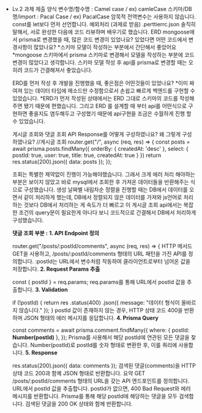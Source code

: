 * Lv.2 과제 제출 양식
	변수명/함수명 : Camel case  / ex) camleCase
	스키마/DB명/import : Pacal Case /  ex) PacalCase
	암묵적 전역변수는 사용하지 않습니다.
	const를 let보다 먼저 선언합니다.
	예외처리 (과제로 받음)
	.perttierrc.json
	솔직히 말해서, 서로 완성한 다음에 코드 리뷰하며 배우기로 했습니다.
	ERD
	mongoose에서 prisma로 변경했을 때, 많은 코드 변경이 있었나요? 있었다면 어떤 코드에서 변경사항이 많았나요?
	 *스키마 모델이 작성하는 부분에서 간단해서 좋았어요
	 *mongoose 스키마에서 prisma 스키마로 변경해서 모델을 작성하는 부분에 코드 변경이 많았다고 생각합니다. 스키마 모델 작성 후 api를 prisma로 변경할 때는 오히려 코드가 간결해져서 좋았습니다.
	 
	ERD를 먼저 작성 후 개발을 진행했을 때, 좋은점은 어떤것들이 있었나요?
	 *이미 짜여져 있는 데이터 타입에 메소드만 수정함으로서 손쉽고 빠르게 백엔드를 구현할 수 있었습니다. 
	 *ERD가 먼저 작성된 상태에서는 ERD 그대로 스키마의 코드를 작성해주면 됐기 때문에 편했습니다. 그리고 ERD 를 설계할 때 부터 api를 어떤식으로 구현하면 좋을지도 염두해두고 구성했기 때문에 api구현을 조금은 수월하게 진행 할 수 있었습니다.
	 
	게시글 조회와 댓글 조회 API Response를 어떻게 구성하였나요? 왜 그렇게 구성하였나요?
	 //게시글 조회
	 router.get("/", async (req, res) => {
	   const posts = await prisma.posts.findMany({
	         orderBy: {
	           createdAt: 'desc'
	         },
	         select: {
	           postId: true,
	           user: true,
	           title: true,
	           createdAt: true
	         }
	   })
	   return res.status(200).json({ data: posts });
	 });
	 
	 조회는 특별한 제약없이 진행이 가능해야했습니다. 그래서 크게 에러 처리 해야하는 부분은 보이지 않았고 바로 mysql에서 조회한 후 가져온 데이터들을 반환해주는 식으로 구성했습니다. 생성 날짜별 내림차순 정렬을 진행할 때는 DB에서 데이터를 오면서 같이 처리하게 했는데, DB에서 정렬되지 않은 데이터를 가져와 js언어로 처리하는 것보다 DB에서 처리하는 게 속도가 더 빠르고 이 게시글 조회 api에서는 복잡한 조건의 query문이 필요한게 아니다 보니 코드적으로 간결해서 DB에서 처리하게 구성했습니다.
	 
	 **댓글 조회 부분 :** 
	 **1. API Endpoint 정의**
	 
	 router.get("/posts/:postId/comments", async (req, res) => {
	 HTTP 메서드 GET을 사용하고, /posts/:postId/comments 형태의 URL 패턴을 가진 API를 정의합니다.
	 :postId는 URL에서 변수처럼 작동하여 클라이언트로부터 넘어온 값을 저장합니다.
	 **2. Request Params 추출**
	 
	 const { postId } = req.params;
	 req.params를 통해 URL에서 postId 값을 추출합니다.
	 **3. Validation**
	 
	 if (!postId) {
	   return res
	     .status(400)
	     .json({ message: "데이터 형식이 올바르지 않습니다." });
	 }
	 postId 값이 존재하지 않는 경우, HTTP 상태 코드 400을 반환하며 JSON 형태의 에러 메시지를 응답합니다.
	 **4. Prisma Query**
	 
	 const comments = await prisma.comment.findMany({
	   where: { postId: **Number(postId)** },
	 });
	 Prisma를 사용해서 해당 postId에 연관된 모든 댓글을 찾습니다.
	 Number(postId)로 postId를 숫자 형태로 변환한 후, 이를 쿼리에 사용합니다.
	 **5. Response**
	 
	 res.status(200).json({ data: comments });
	 검색된 댓글(comments)을 HTTP 상태 코드 200과 함께 JSON 형태로 반환합니다.
	 요약
	 GET /posts/:postId/comments 형태의 URL을 갖는 API 엔드포인트를 정의합니다.
	 URL에서 postId 값을 추출합니다.
	 postId가 없으면, 400 Bad Request와 에러 메시지를 반환합니다.
	 Prisma를 통해 해당 postId에 해당하는 댓글을 모두 검색합니다.
	 검색된 댓글을 200 OK 상태와 함께 반환합니다.
	 
